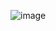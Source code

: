 ![image](https://user-images.githubusercontent.com/69972996/206815054-116d9433-1de1-4f0e-b79b-6147bc2f2ae6.png)
